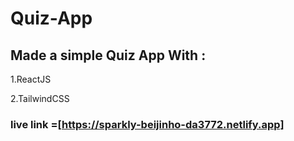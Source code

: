 # Quiz-App

## Made a simple Quiz App With :
1.ReactJS

2.TailwindCSS 

### live link =[https://sparkly-beijinho-da3772.netlify.app]
